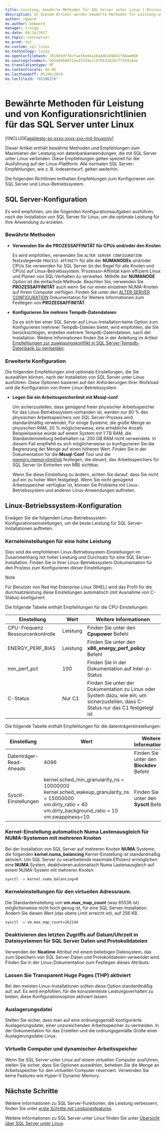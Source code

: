 ```yaml
---
title: Leistung, bewährte Methoden für SQL Server unter Linux | Microsoft-Dokumentation
description: In diesem Artikel werden bewährte Methoden für Leistung und Richtlinien für die Ausführung von SQL Server unter Linux bieten.
author: rgward
ms.author: bobward
manager: craigg
ms.date: 09/14/2017
ms.topic: conceptual
ms.prod: sql
ms.custom: sql-linux
ms.technology: linux
ms.openlocfilehash: 7819d3dffbcfaef8a94a1644db1694d1f80ae060
ms.sourcegitcommit: bb5484b08f2aed3319a7c9f6b32d26cff5591dae
ms.translationtype: MT
ms.contentlocale: de-DE
ms.lasthandoff: 05/06/2019
ms.locfileid: "65106276"
---
```

# <a name="performance-best-practices-and-configuration-guidelines-for-sql-server-on-linux"></a>Bewährte Methoden für Leistung und von Konfigurationsrichtlinien für das SQL Server unter Linux

[!INCLUDE[appliesto-ss-xxxx-xxxx-xxx-md-linuxonly](../includes/appliesto-ss-xxxx-xxxx-xxx-md-linuxonly.md)]

Dieser Artikel enthält bewährte Methoden und Empfehlungen zum Maximieren der Leistung von datenbankanwendungen, die mit SQL Server unter Linux verbinden. Diese Empfehlungen gelten speziell für die Ausführung auf der Linux-Plattform. Alle normalen SQL Server-Empfehlungen, wie z. B. Indexentwurf, gelten weiterhin.

Die folgenden Richtlinien enthalten Empfehlungen zum Konfigurieren von SQL Server und Linux-Betriebssystem.

## <a name="sql-server-configuration"></a>SQL Server-Konfiguration

Es wird empfohlen, um die folgenden Konfigurationsaufgaben ausführen, nach der Installation von SQL Server für Linux, um die optimale Leistung für Ihre Anwendung zu erzielen.

### <a name="best-practices"></a>Bewährte Methoden

- **Verwenden Sie die PROZESSAFFINITÄT für CPUs und/oder den Knoten**

   Es wird empfohlen, verwenden Sie `ALTER SERVER CONFIGURATION` festzulegende `PROCESS AFFINITY` für alle der **NUMANODEs** und/oder CPUs Sie verwenden für SQL Server (in der Regel für alle Knoten und CPUs) auf Linux-Betriebssystem. Prozessor-Affinität kann effizient Linux und Planen von SQL-Verhalten zu verwalten. Mithilfe der **NUMANODE** Option ist die einfachste Methode. Beachten Sie, verwenden Sie **PROZESSAFFINITÄT** auch wenn Sie nur einen einzelnen NUMA-Knoten auf Ihrem Computer verfügen.  Finden Sie unter den [ALTER SERVER CONFIGURATION](../t-sql/statements/alter-server-configuration-transact-sql.md) Dokumentation für Weitere Informationen zum Festlegen von **PROZESSAFFINITÄT**.

- **Konfigurieren Sie mehrere Tempdb-Datendateien**

   Da es sich bei einer SQL Server auf Linux-Installation keine Option zum Konfigurieren mehrerer Tempdb-Dateien bietet, wird empfohlen, die Sie berücksichtigen, erstellen mehrere Tempdb-Datendateien, nach der Installation. Weitere Informationen finden Sie in der Anleitung im Artikel [Empfehlungen zur zuweisungskonflikt in SQL Server-Tempdb-Datenbank zu vermeiden](https://support.microsoft.com/help/2154845/recommendations-to-reduce-allocation-contention-in-sql-server-tempdb-d).

### <a name="advanced-configuration"></a>Erweiterte Konfiguration

Die folgenden Empfehlungen sind optionale Einstellungen, die Sie auswählen können, nach der Installation von SQL Server unter Linux ausführen. Diese Optionen basieren auf den Anforderungen Ihrer Workload und die Konfiguration von Ihrem Linux-Betriebssystem.

- **Legen Sie ein Arbeitsspeicherlimit mit Mssql-conf**

   Um sicherzustellen, dass genügend freier physischer Arbeitsspeicher für das Linux-Betriebssystem vorhanden ist, werden nur 80 % des physischen Arbeitsspeichers von SQL Server-Prozess wird standardmäßig verwendet. Für einige Systeme, die große Menge an physischen RAM, 20 % möglicherweise, eine erhebliche Anzahl. Beispielsweise würde auf einem System mit 1 TB RAM, die Standardeinstellung beibehalten ca. 200 GB RAM nicht verwendete. In diesem Fall empfiehlt es sich möglicherweise so konfigurieren Sie die Begrenzung der Menge auf einen höheren Wert. Finden Sie in der Dokumentation für die **Mssql-Conf** Tool und die [memory.memorylimitmb](sql-server-linux-configure-mssql-conf.md#memorylimit) festlegen, die steuert, des Arbeitsspeichers für SQL Server (in Einheiten von MB) sichtbar.

   Wenn Sie diese Einstellung zu ändern, achten Sie darauf, dass Sie nicht auf ein zu hoher Wert festgelegt. Wenn Sie nicht genügend Arbeitsspeicher verfügbar ist, können Sie Probleme mit Linux-Betriebssystem und anderen Linux-Anwendungen auftreten.

## <a name="linux-os-configuration"></a>Linux-Betriebssystem-Konfiguration

Erwägen Sie die folgenden Linux-Betriebssystem-Konfigurationseinstellungen, um die beste Leistung für SQL Server-Installationen auftreten.

### <a name="kernel-settings-for-high-performance"></a>Kerneleinstellungen für eine hohe Leistung
Dies sind die empfohlenen Linux-Betriebssystem-Einstellungen im Zusammenhang mit hoher Leistung und Durchsatz für eine SQL Server-Installation. Finden Sie in Ihrer Linux-Betriebssystem-Dokumentation für den Prozess zum Konfigurieren dieser Einstellungen.



> [!Note]
> Für Benutzer von Red Hat Enterprise Linux (RHEL) wird das Profil für die durchsatzleistung diese Einstellungen automatisch (mit Ausnahme von C-Status) konfiguriert.

Die folgende Tabelle enthält Empfehlungen für die CPU-Einstellungen:

| Einstellung | Wert | Weitere Informationen |
|---|---|---|
| CPU-Frequenz Ressourcenkontrolle | Leistung | Finden Sie unter den **Cpupower** Befehl |
| ENERGY_PERF_BIAS | Leistung | Finden Sie unter den **x86_energy_perf_policy** Befehl |
| min_perf_pct | 100 | Finden Sie in der Dokumentation auf Intel-p-Status |
| C-Status | Nur C1 | Finden Sie unter der Dokumentation zu Linux oder System dazu, wie ein, um sicherzustellen, dass C-Status nur das C1 festgelegt ist |

Die folgende Tabelle enthält Empfehlungen für die datenträgereinstellungen:

| Einstellung | Wert | Weitere Informationen |
|---|---|---|
| Datenträger-Read-Aheads | 4096 | Finden Sie unter den **Blockdev** Befehl |
| Sysctl-Einstellungen | kernel.sched_min_granularity_ns = 10000000<br/>kernel.sched_wakeup_granularity_ns = 15000000<br/>vm.dirty_ratio = 40<br/>vm.dirty_background_ratio = 10<br/>vm.swappiness=10 | Finden Sie unter den **Sysctl** Befehl |

### <a name="kernel-setting-auto-numa-balancing-for-multi-node-numa-systems"></a>Kernel-Einstellung automatisch Numa Lastenausgleich für NUMA-Systemen mit mehreren Knoten

Bei der Installation von SQL Server auf mehreren Knoten **NUMA** Systeme, die folgenden **kernel.numa_balancing** Kernel-Einstellung ist standardmäßig aktiviert. Um SQL Server zu verarbeitende maximale Effizienz ermöglichen eine **NUMA** System, deaktivieren automatisch Numa Lastenausgleich auf einem NUMA-System mit mehreren Knoten:

```bash
sysctl -w kernel.numa_balancing=0
```

### <a name="kernel-settings-for-virtual-address-space"></a>Kerneleinstellungen für den virtuellen Adressraum.

Die Standardeinstellung von **vm.max_map_count** (was 65536 ist) möglicherweise nicht hoch genug ist, für eine SQL Server-Installation. Ändern Sie diesen Wert (das obere Limit erreicht ist), auf 256 KB.

```bash
sysctl -w vm.max_map_count=262144
```

### <a name="disable-last-accessed-datetime-on-file-systems-for-sql-server-data-and-log-files"></a>Deaktivieren des letzten Zugriffs auf Datum/Uhrzeit in Dateisystemen für SQL Server Daten und Protokolldateien

Verwenden der **Noatime** Attribut mit einem beliebigen Dateisystem, das zum Speichern von SQL Server-Daten und Protokolldateien verwendet wird. Finden Sie in der Linux-Dokumentation zum Festlegen dieses Attributs.

### <a name="leave-transparent-huge-pages-thp-enabled"></a>Lassen Sie Transparent Huge Pages (THP) aktiviert

Bei den meisten Linux-Installationen sollten diese Option standardmäßig auf, auf. Es wird empfohlen, für die konsistenteste Leistungsverhalten zu bieten, diese Konfigurationsoption aktiviert lassen.

### <a name="swapfile"></a>Auslagerungsdatei

Stellen Sie sicher, dass man auf eine ordnungsgemäß konfigurierte Auslagerungsdatei, einer unzureichenden Arbeitsspeicher zu vermeiden. In der Dokumentation für das Erstellen und die ordnungsgemäße Größe einer Auslagerungsdatei Linux.

### <a name="virtual-machines-and-dynamic-memory"></a>Virtuelle Computer und dynamischer Arbeitsspeicher

Wenn Sie SQL Server unter Linux auf einem virtuellen Computer ausführen, stellen Sie sicher, dass Sie Optionen auswählen, beheben Sie die Menge an Arbeitsspeicher für den virtuellen Computer reserviert. Verwenden Sie keine Features wie Hyper-V Dynamic Memory.

## <a name="next-steps"></a>Nächste Schritte

Weitere Informationen zu SQL Server-Funktionen, die Leistung verbessern, finden Sie unter [erste Schritte mit Leistungsfeatures](sql-server-linux-performance-get-started.md).

Weitere Informationen zu SQL Server unter Linux finden Sie unter [Übersicht über SQL Server unter Linux](sql-server-linux-overview.md).

